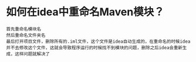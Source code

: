 # 如何在idea中重命名Maven模块？

	首先重命名模块名
	然后重命名文件夹名
	最后打开项目文件，删除所有的.iml文件，这个文件是idea自动生成的，在重命名的时候idea并不去修改这个文件，这就会导致程序运行的时候找不到模块的问题，删除之后idea会重新生成，这样问题就解决了
